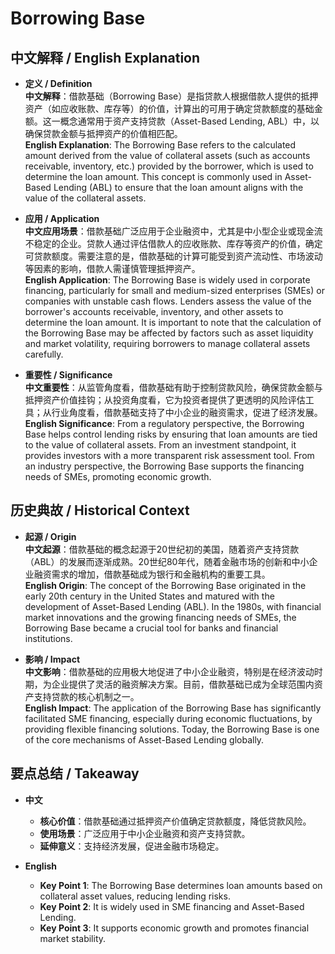 # Borrowing Base

## 中文解释 / English Explanation

* **定义 / Definition**  
  **中文解释**：借款基础（Borrowing Base）是指贷款人根据借款人提供的抵押资产（如应收账款、库存等）的价值，计算出的可用于确定贷款额度的基础金额。这一概念通常用于资产支持贷款（Asset-Based Lending, ABL）中，以确保贷款金额与抵押资产的价值相匹配。  
  **English Explanation**: The Borrowing Base refers to the calculated amount derived from the value of collateral assets (such as accounts receivable, inventory, etc.) provided by the borrower, which is used to determine the loan amount. This concept is commonly used in Asset-Based Lending (ABL) to ensure that the loan amount aligns with the value of the collateral assets.

* **应用 / Application**  
  **中文应用场景**：借款基础广泛应用于企业融资中，尤其是中小型企业或现金流不稳定的企业。贷款人通过评估借款人的应收账款、库存等资产的价值，确定可贷款额度。需要注意的是，借款基础的计算可能受到资产流动性、市场波动等因素的影响，借款人需谨慎管理抵押资产。  
  **English Application**: The Borrowing Base is widely used in corporate financing, particularly for small and medium-sized enterprises (SMEs) or companies with unstable cash flows. Lenders assess the value of the borrower's accounts receivable, inventory, and other assets to determine the loan amount. It is important to note that the calculation of the Borrowing Base may be affected by factors such as asset liquidity and market volatility, requiring borrowers to manage collateral assets carefully.

* **重要性 / Significance**  
  **中文重要性**：从监管角度看，借款基础有助于控制贷款风险，确保贷款金额与抵押资产价值挂钩；从投资角度看，它为投资者提供了更透明的风险评估工具；从行业角度看，借款基础支持了中小企业的融资需求，促进了经济发展。  
  **English Significance**: From a regulatory perspective, the Borrowing Base helps control lending risks by ensuring that loan amounts are tied to the value of collateral assets. From an investment standpoint, it provides investors with a more transparent risk assessment tool. From an industry perspective, the Borrowing Base supports the financing needs of SMEs, promoting economic growth.

## 历史典故 / Historical Context

* **起源 / Origin**  
  **中文起源**：借款基础的概念起源于20世纪初的美国，随着资产支持贷款（ABL）的发展而逐渐成熟。20世纪80年代，随着金融市场的创新和中小企业融资需求的增加，借款基础成为银行和金融机构的重要工具。  
  **English Origin**: The concept of the Borrowing Base originated in the early 20th century in the United States and matured with the development of Asset-Based Lending (ABL). In the 1980s, with financial market innovations and the growing financing needs of SMEs, the Borrowing Base became a crucial tool for banks and financial institutions.

* **影响 / Impact**  
  **中文影响**：借款基础的应用极大地促进了中小企业融资，特别是在经济波动时期，为企业提供了灵活的融资解决方案。目前，借款基础已成为全球范围内资产支持贷款的核心机制之一。  
  **English Impact**: The application of the Borrowing Base has significantly facilitated SME financing, especially during economic fluctuations, by providing flexible financing solutions. Today, the Borrowing Base is one of the core mechanisms of Asset-Based Lending globally.

## 要点总结 / Takeaway

* **中文**  
  - **核心价值**：借款基础通过抵押资产价值确定贷款额度，降低贷款风险。  
  - **使用场景**：广泛应用于中小企业融资和资产支持贷款。  
  - **延伸意义**：支持经济发展，促进金融市场稳定。  

* **English**  
  - **Key Point 1**: The Borrowing Base determines loan amounts based on collateral asset values, reducing lending risks.  
  - **Key Point 2**: It is widely used in SME financing and Asset-Based Lending.  
  - **Key Point 3**: It supports economic growth and promotes financial market stability.
